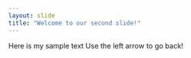 ```yaml
---
layout: slide
title: "Welcome to our second slide!"
---
```

Here is my sample text
Use the left arrow to go back!
